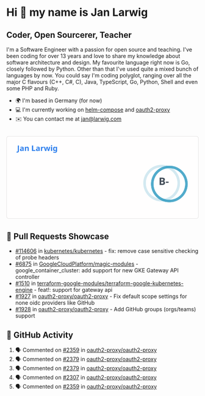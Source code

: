 # Hi 👋 my name is Jan Larwig

## Coder, Open Sourcerer, Teacher

I'm a Software Engineer with a passion for open source and teaching. I've been coding for over 13 years and love to share my knowledge about software architecture and design. My favourite language right now is Go, closely followed by Python. Other than that I've used quite a mixed bunch of languages by now. You could say I'm coding polyglot, ranging over all the major C flavours (C++, C#, C), Java, TypeScript, Go, Python, Shell and even some PHP and Ruby.

- 🌍 I'm based in Germany (for now)
- 💻 I'm currently working on [helm-compose](https://seacrew.github.io/helm-compose/) and [oauth2-proxy](https://github.com/oauth2-proxy/oauth2-proxy)
- ✉️ You can contact me at [jan@larwig.com](mailto:jan@larwig.com)

<br>

<a href="https://github.com/anuraghazra/github-readme-stats">
  <picture>
    <source
      srcset="https://raw.githubusercontent.com/tuunit/tuunit/main/general_dark.svg" 
      media="(prefers-color-scheme: dark)" 
    />
    <source
      srcset="https://raw.githubusercontent.com/tuunit/tuunit/main/general_light.svg" 
      media="(prefers-color-scheme: light), (prefers-color-scheme: no-preference)" 
    />
    <img src="https://raw.githubusercontent.com/tuunit/tuunit/main/general_light.svg" />
  </picture>
</a>

## 🔧 Pull Requests Showcase

- [#114606](https://github.com/kubernetes/kubernetes/issues/114606) in [kubernetes/kubernetes](https://github.com/kubernetes/kubernetes) - fix: remove case sensitive checking of probe headers
- [#6875](https://github.com/GoogleCloudPlatform/magic-modules/pull/6875) in [GoogleCloudPlatform/magic-modules](https://github.com/GoogleCloudPlatform/magic-modules) - google_container_cluster: add support for new GKE Gateway API controller
- [#1510](https://github.com/terraform-google-modules/terraform-google-kubernetes-engine/pull/1510) in [terraform-google-modules/terraform-google-kubernetes-engine](https://github.com/terraform-google-modules/terraform-google-kubernetes-engine) - feat!: support for gateway api
- [#1927](https://github.com/oauth2-proxy/oauth2-proxy/issues/1927) in [oauth2-proxy/oauth2-proxy](https://github.com/oauth2-proxy/oauth2-proxy) - Fix default scope settings for none oidc providers like GitHub
- [#1928](https://github.com/oauth2-proxy/oauth2-proxy/issues/1928) in [oauth2-proxy/oauth2-proxy](https://github.com/oauth2-proxy/oauth2-proxy) - Add GitHub groups (orgs/teams) support

## 🔔 GitHub Activity

<!--START_SECTION:activity-->
1. 🗣 Commented on [#2359](https://github.com/oauth2-proxy/oauth2-proxy/pull/2359#issuecomment-1883155867) in [oauth2-proxy/oauth2-proxy](https://github.com/oauth2-proxy/oauth2-proxy)
2. 🗣 Commented on [#2379](https://github.com/oauth2-proxy/oauth2-proxy/issues/2379#issuecomment-1882462132) in [oauth2-proxy/oauth2-proxy](https://github.com/oauth2-proxy/oauth2-proxy)
3. 🗣 Commented on [#2379](https://github.com/oauth2-proxy/oauth2-proxy/issues/2379#issuecomment-1882459800) in [oauth2-proxy/oauth2-proxy](https://github.com/oauth2-proxy/oauth2-proxy)
4. 🗣 Commented on [#2307](https://github.com/oauth2-proxy/oauth2-proxy/pull/2307#issuecomment-1881903761) in [oauth2-proxy/oauth2-proxy](https://github.com/oauth2-proxy/oauth2-proxy)
5. 🗣 Commented on [#2359](https://github.com/oauth2-proxy/oauth2-proxy/pull/2359#issuecomment-1881895679) in [oauth2-proxy/oauth2-proxy](https://github.com/oauth2-proxy/oauth2-proxy)
<!--END_SECTION:activity-->
